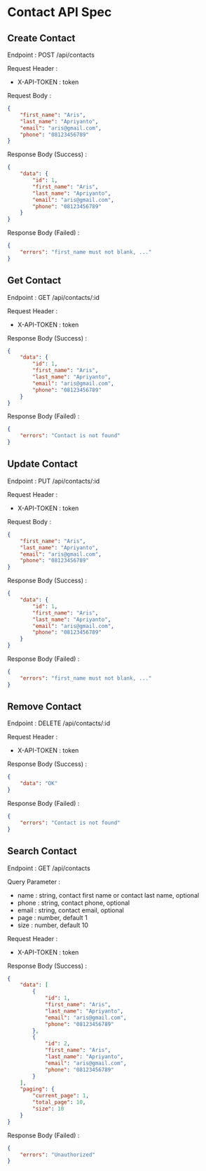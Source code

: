 # Contact API Spec

## Create Contact

Endpoint : POST /api/contacts

Request Header :

-   X-API-TOKEN : token

Request Body :

```json
{
    "first_name": "Aris",
    "last_name": "Apriyanto",
    "email": "aris@gmail.com",
    "phone": "08123456789"
}
```

Response Body (Success) :

```json
{
    "data": {
        "id": 1,
        "first_name": "Aris",
        "last_name": "Apriyanto",
        "email": "aris@gmail.com",
        "phone": "08123456789"
    }
}
```

Response Body (Failed) :

```json
{
    "errors": "first_name must not blank, ..."
}
```

## Get Contact

Endpoint : GET /api/contacts/:id

Request Header :

-   X-API-TOKEN : token

Response Body (Success) :

```json
{
    "data": {
        "id": 1,
        "first_name": "Aris",
        "last_name": "Apriyanto",
        "email": "aris@gmail.com",
        "phone": "08123456789"
    }
}
```

Response Body (Failed) :

```json
{
    "errors": "Contact is not found"
}
```

## Update Contact

Endpoint : PUT /api/contacts/:id

Request Header :

-   X-API-TOKEN : token

Request Body :

```json
{
    "first_name": "Aris",
    "last_name": "Apriyanto",
    "email": "aris@gmail.com",
    "phone": "08123456789"
}
```

Response Body (Success) :

```json
{
    "data": {
        "id": 1,
        "first_name": "Aris",
        "last_name": "Apriyanto",
        "email": "aris@gmail.com",
        "phone": "08123456789"
    }
}
```

Response Body (Failed) :

```json
{
    "errors": "first_name must not blank, ..."
}
```

## Remove Contact

Endpoint : DELETE /api/contacts/:id

Request Header :

-   X-API-TOKEN : token

Response Body (Success) :

```json
{
    "data": "OK"
}
```

Response Body (Failed) :

```json
{
    "errors": "Contact is not found"
}
```

## Search Contact

Endpoint : GET /api/contacts

Query Parameter :

-   name : string, contact first name or contact last name, optional
-   phone : string, contact phone, optional
-   email : string, contact email, optional
-   page : number, default 1
-   size : number, default 10

Request Header :

-   X-API-TOKEN : token

Response Body (Success) :

```json
{
    "data": [
        {
            "id": 1,
            "first_name": "Aris",
            "last_name": "Apriyanto",
            "email": "aris@gmail.com",
            "phone": "08123456789"
        },
        {
            "id": 2,
            "first_name": "Aris",
            "last_name": "Apriyanto",
            "email": "aris@gmail.com",
            "phone": "08123456789"
        }
    ],
    "paging": {
        "current_page": 1,
        "total_page": 10,
        "size": 10
    }
}
```

Response Body (Failed) :

```json
{
    "errors": "Unauthorized"
}
```

